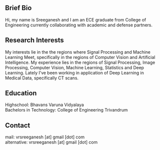 ## Brief Bio

Hi, my name is Sreeganesh and I am an ECE graduate from College of Engineering currently collaborating with academic and defense partners. 

## Research Interests
My interests lie in the the regions where Signal Processing and Machine Learning Meet, specifically in the regions of Computer Vision and Artificial Intelligence.
My experience lies in the regions of Signal Processing, Image Processing, Computer Vision, Machine Learning, Statistics and Deep Learning. Lately I've been working in application of Deep Learning in Medical Data, specifically CT scans.

## Education
Highschool: Bhavans Varuna Vidyalaya  
Bachelors in Technology: College of Engineering Trivandrum

## Contact
mail: vrsreeganesh [at] gmail [dot] com  
alternative: vrsreeganesh [at] gmail [dot] com
